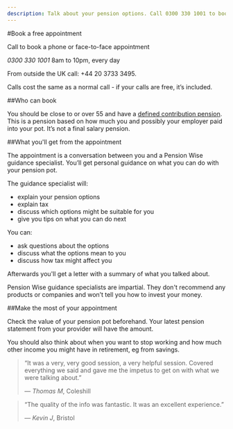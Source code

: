 ```yaml
---
description: Talk about your pension options. Call 0300 330 1001 to book now.
---
```


#Book a free appointment

<div class="highlighted-info">
  <p>Call to book a phone or face-to-face appointment</p>
  <p>
    <em>0300 330 1001</em>
    <span>8am to 10pm, every day</span>
  </p>
</div>

From outside the UK call: +44 20 3733 3495.

Calls cost the same as a normal call - if your calls are free, it’s included.

##Who can book

You should be close to or over 55 and have a [defined contribution pension](pension-types).
This is a pension based on how much you and possibly your employer paid into your pot.
It’s not a final salary pension.


##What you'll get from the appointment

The appointment is a conversation between you and a Pension Wise guidance specialist. You’ll get personal guidance on what you can do with your pension pot.

The guidance specialist will:

* explain your pension options
* explain tax
* discuss which options might be suitable for you
* give you tips on what you can do next

You can:

* ask questions about the options
* discuss what the options mean to you
* discuss how tax might affect you

Afterwards you'll get a letter with a summary of what you talked about.

<div role="note" aria-label="Information" class="application-notice info-notice">
  <p>Pension Wise guidance specialists are impartial. They don't recommend any products or companies and won’t tell you how to invest your money.</p>
</div>

##Make the most of your appointment

Check the value of your pension pot beforehand. Your latest pension statement from your provider will have the amount.

You should also think about when you want to stop working and how much other income you might have in retirement, eg from savings.

<blockquote>
  <p>“It was a very, very good session, a very helpful session. Covered everything we said and gave me the impetus to get on with what we were talking about.”</p>
  <footer>— <cite>Thomas M</cite>, Coleshill</footer>
</blockquote>

<blockquote>
  <p>“The quality of the info was fantastic. It was an excellent experience.”</p>
  <footer>— <cite>Kevin J</cite>, Bristol</footer>
</blockquote>
